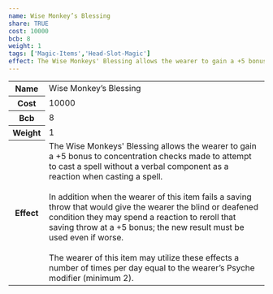 ```yaml
---
name: Wise Monkey’s Blessing
share: TRUE
cost: 10000
bcb: 8
weight: 1
tags: ['Magic-Items','Head-Slot-Magic']
effect: The Wise Monkeys' Blessing allows the wearer to gain a +5 bonus to concentration checks made to attempt to cast a spell without a verbal component as a reaction when casting a spell.<br><br>In addition when the wearer of this item fails a saving throw that would give the wearer the blind or deafened condition they may spend a reaction to reroll that saving throw at a +5 bonus; the new result must be used even if worse.<br><br>The wearer of this item may utilize these effects a number of times per day equal to the wearer’s Psyche modifier (minimum 2).
---
```

<p><span style="overflow-x: auto;"><table><tbody><tr><th>Name</th><td>Wise Monkey’s Blessing</td></tr><tr><th>Cost</th><td>10000</td></tr><tr><th>Bcb</th><td>8</td></tr><tr><th>Weight</th><td>1</td></tr><tr><th>Effect</th><td>The Wise Monkeys' Blessing allows the wearer to gain a +5 bonus to concentration checks made to attempt to cast a spell without a verbal component as a reaction when casting a spell.<br><br>In addition when the wearer of this item fails a saving throw that would give the wearer the blind or deafened condition they may spend a reaction to reroll that saving throw at a +5 bonus; the new result must be used even if worse.<br><br>The wearer of this item may utilize these effects a number of times per day equal to the wearer’s Psyche modifier (minimum 2).</td></tr></tbody></table></span></p>
